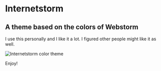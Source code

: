 # Internetstorm

## A theme based on the colors of Webstorm

I use this personally and I like it a lot. I figured other people might like it as well.

![Internetstorm color theme](https://image.ibb.co/g2wKXv/internetstorm_preview.png)

Enjoy!
